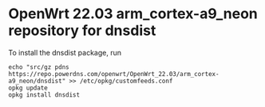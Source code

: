 OpenWrt 22.03 arm_cortex-a9_neon repository for dnsdist
========

To install the dnsdist package, run

```
echo "src/gz pdns https://repo.powerdns.com/openwrt/OpenWrt_22.03/arm_cortex-a9_neon/dnsdist" >> /etc/opkg/customfeeds.conf
opkg update
opkg install dnsdist
```
